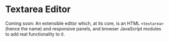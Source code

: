 # Textarea Editor
Coming soon: An extensible editor which, at its core, is an HTML `<textarea>` (hence the name) and responsive panels, and browser JavaScript modules to add real functionality to it.
